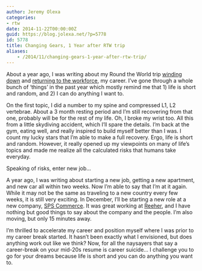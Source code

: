 ```yaml
---
author: Jeremy Olexa
categories:
- rtw
date: 2014-11-22T00:00:00Z
guid: https://blog.jolexa.net/?p=5778
id: 5778
title: Changing Gears, 1 Year after RTW trip
aliases:
    - /2014/11/changing-gears-1-year-after-rtw-trip/
---
```


About a year ago, I was writing about my Round the World trip [winding down][1] and [returning to the workforce][2], my career. I&#8217;ve gone through a whole bunch of &#8216;things&#8217; in the past year which mostly remind me that 1) life is short and random, and 2) I can do anything I want to.

On the first topic, I did a number to my spine and compressed L1, L2 vertebrae. About a 3 month resting period and I&#8217;m still recovering from that one, probably will be for the rest of my life. Oh, I broke my wrist too. All this from a little skydiving accident, which I&#8217;ll spare the details. I&#8217;m back at the gym, eating well, and really inspired to build myself better than I was. I count my lucky stars that I&#8217;m able to make a full recovery. Ergo, life is short and random. However, it really opened up my viewpoints on many of life&#8217;s topics and made me realize all the calculated risks that humans take everyday.

Speaking of risks, enter new job&#8230;

A year ago, I was writing about starting a new job, getting a new apartment, and new car all within two weeks. Now I&#8217;m able to say that I&#8217;m at it again. While it may not be the same as traveling to a new country every few weeks, it is still very exciting. In December, I&#8217;ll be starting a new role at a new company, [SPS Commerce][3]. It was great working at [Reeher][4], and I have nothing but good things to say about the company and the people. I&#8217;m also moving, but only 15 minutes away.

I&#8217;m thrilled to accelerate my career and position myself where I was prior to my career break started. It hasn&#8217;t been exactly what I envisioned, but does anything work out like we think? Now, for all the naysayers that say a career-break on your mid-20s resume is career suicide&#8230; I challenge you to go for your dreams because life is short and you can do anything you want to.

 [1]: https://blog.jolexa.net/2013/12/japan-dec-2013-rtw-trip-concluded/
 [2]: https://blog.jolexa.net/2013/12/rtw-recapreentering-faq/
 [3]: http://www.spscommerce.com/
 [4]: https://www.reeher.com/
